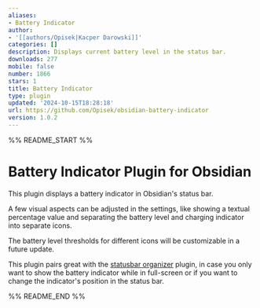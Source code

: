 ```yaml
---
aliases:
- Battery Indicator
author:
- '[[authors/Opisek|Kacper Darowski]]'
categories: []
description: Displays current battery level in the status bar.
downloads: 277
mobile: false
number: 1866
stars: 1
title: Battery Indicator
type: plugin
updated: '2024-10-15T18:28:18'
url: https://github.com/Opisek/obsidian-battery-indicator
version: 1.0.2
---
```


%% README_START %%

# Battery Indicator Plugin for Obsidian
This plugin displays a battery indicator in Obsidian's status bar.

A few visual aspects can be adjusted in the settings, like showing a textual percentage value and separating the battery level and charging indicator into separate icons.

The battery level thresholds for different icons will be customizable in a future update.

This plugin pairs great with the [statusbar organizer](https://github.com/Opisek/obsidian-statusbar-organizer) plugin, in case you only want to show the battery indicator while in full-screen or if you want to change the indicator's position in the status bar.


%% README_END %%